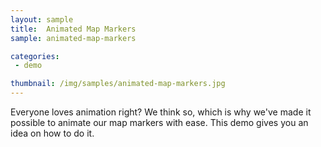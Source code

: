 ```yaml
---
layout: sample
title:  Animated Map Markers
sample: animated-map-markers

categories:
 - demo

thumbnail: /img/samples/animated-map-markers.jpg
---
```


Everyone loves animation right?  We think so, which is why we've made it possible to animate our map markers with ease.  This demo gives you an idea on how to do it.